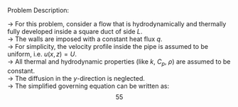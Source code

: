 Problem Description:  
  
-> For this problem, consider a flow that is hydrodynamically and thermally fully developed inside a square duct of side $L$.  
-> The walls are imposed with a constant heat flux $q$.  
-> For simplicity, the velocity profile inside the pipe is assumed to be uniform, i.e. $u(x, z) = U$.  
-> All thermal and hydrodynamic properties (like $k$, $C_p$, $\rho$) are assumed to be constant.  
-> The diffusion in the $y$-direction is neglected.  
-> The simplified governing equation can be written as:  
$$ 55 $$

